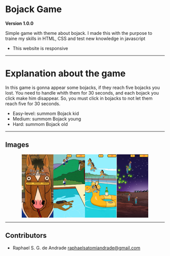 # Bojack Game

**Version 1.0.0**

Simple game with theme about bojack. I made this with the purpose to traine my skills in HTML, CSS and test new knowledge in javascript
- This website is responsive
---
# Explanation about the game

In this game is gonna appear some bojacks, if they reach five bojacks you lost. You need to handle whith them for 30 seconds,
and each bojack you click make him disappear. So, you must click in bojacks to not let them reach five for 30 seconds.  
- Easy-level: summom Bojack kid<br/>
- Medium: summom Bojack young<br/>
- Hard: summom Bojack old<br/>
---
## Images
<div style="display: flex; justify-content: center">
<img src="assets/images/home.png" width="100" height="200">
<img src="assets/images/easy_level.png" width="100" height="200">
<img src="assets/images/medium_level.png" width="100" height="200">
<img src="assets/images/hard_level.png" width="100" height="200">
</div>


---
## Contributors

- Raphael S. G. de Andrade <raphaelsatomiandrade@gmail.com>
